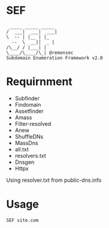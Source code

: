 # SEF

```
 _____ _____ _____
/  ___|  ___|  ___|
\  -- | |__ | |_
  --  \  __||  _ |
/\__/ / |___| |
\____/\____/\_| @remonsec
Subdomain Enumeration Framework v2.0
```

# Requirnment 
* Subfinder
* Findomain
* Assetfinder
* Amass
* Filter-resolved
* Anew
* ShuffleDNs
* MassDns
* all.txt
* resolvers.txt
* Dnsgen
* Httpx

Using resolver.txt from public-dns.info

# Usage

```
SEF site.com
```
